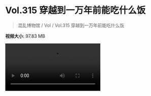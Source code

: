 # Vol.315 穿越到一万年前能吃什么饭

> 混乱博物馆 / Vol / Vol.315 穿越到一万年前能吃什么饭

**视频大小**: 97.83 MB

<div class="video"><video src="https://file.hsyhx.top/video/315.mp4" controls preload>🤔 您的浏览器不支持 video 标签</video></div>
